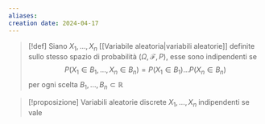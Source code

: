 ```yaml
---
aliases: 
creation date: 2024-04-17
---
```


> [!def]
> Siano $X_{1},\dots,X_{n}$ [[Variabile aleatoria|variabili aleatorie]] definite sullo stesso spazio di probabilità $(\Omega,\mathcal{F},P)$, esse sono indipendenti se
> $$ P(X_{1} \in B_{1}, \dots, X_{n} \in B_{n}) = P(X_{1} \in B_{1})\dots P(X_{n} \in B_{n}) $$
> per ogni scelta $B_{1},\dots,B_{n} \subset \mathbb{R}$

>[!proposizione]
>Variabili aleatorie discrete $X_{1},\dots,X_{n}$ indipendenti se vale 